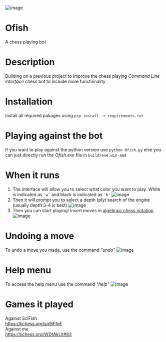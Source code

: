![image](https://github.com/Dragjon/Ofish/assets/140328303/3d16d0f7-9a55-4e4f-88f3-9eddfce6bae3)

# Ofish
A chess playing bot
# Description
Building on a previous project to improve the chess playing *Command Line Interface* chess bot to include more functionality
# Installation
Install all required pakages using `pip install -r requirements.txt`
# Playing against the bot
If you want to play against the python version use `python Ofish.py` else you can just directly run the *Ofish.exe* file in `build/exe.win-amd`
# When it runs
1) The interface will allow you to select what color you want to play. White is indicated as `'w'` and black is indicated as `'b'`
![image](https://github.com/Dragjon/Ofish/assets/140328303/2eab37b9-f02f-4a4c-a251-c926da77b482)
2) Then it will prompt you to select a depth (ply) search of the engine (usually depth 3-4 is best)
![image](https://github.com/Dragjon/Ofish/assets/140328303/8213a675-224a-4fe0-b715-e5b0d2d86b50)
3) Then you can start playing! Insert moves in <a href="https://en.wikipedia.org/wiki/Algebraic_notation_(chess)">algebraic chess notation</a><br>
![image](https://github.com/Dragjon/Ofish/assets/140328303/2717120b-ad14-4811-b47a-afa03c9091e7)
# Undoing a move
To undo a move you made, use the command *"undo"*
![image](https://github.com/Dragjon/Ofish/assets/140328303/1b00b9dd-8c68-492b-a6fe-823b1ff496fd)
# Help menu
To access the help menu use the command *"help"*
![image](https://github.com/Dragjon/Ofish/assets/140328303/17d29cb5-17c6-4f0d-a08e-5dad6ca476b4)
# Games it played
Against SciFish <br>
https://lichess.org/sn9iFfqF<br>
Against me <br>
https://lichess.org/WDtAkLit#83
